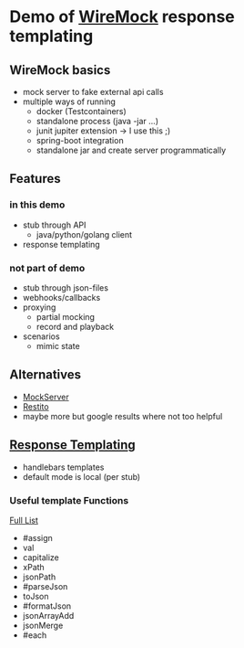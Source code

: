 # Demo of [WireMock](https://wiremock.org/docs/overview/) response templating

## WireMock basics

- mock server to fake external api calls
- multiple ways of running
  - docker (Testcontainers)
  - standalone process (java -jar ...)
  - junit jupiter extension -> I use this ;)
  - spring-boot integration
  - standalone jar and create server programmatically

## Features

### in this demo
- stub through API
  - java/python/golang client
- response templating
### not part of demo
- stub through json-files
- webhooks/callbacks
- proxying
  - partial mocking
  - record and playback
- scenarios
  - mimic state

## Alternatives

- [MockServer](https://www.mock-server.com/#what-is-mockserver)
- [Restito](https://github.com/mkotsur/restito)
- maybe more but google results where not too helpful

## [Response Templating](https://wiremock.org/docs/response-templating/)

- handlebars templates
- default mode is local (per stub)

### Useful template Functions

[Full List](https://wiremock.org/docs/response-templating/)

- #assign
- val
- capitalize
- xPath
- jsonPath
- #parseJson
- toJson
- #formatJson
- jsonArrayAdd
- jsonMerge
- #each
